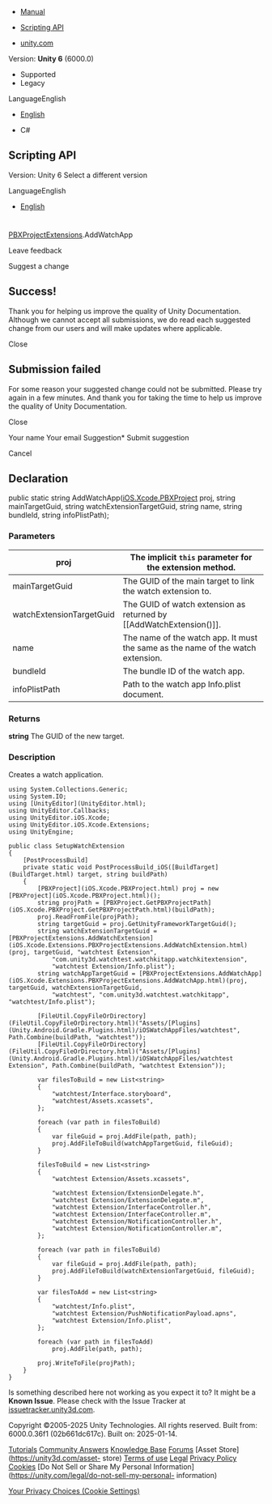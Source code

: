 [ ]()

  * [Manual](../Manual/index.html)
  * [Scripting API](../ScriptReference/index.html)

  * [unity.com](https://unity.com/)

Version: **Unity 6** (6000.0)

  * Supported
  * Legacy

LanguageEnglish

  * [English]()

  * C#

[ ](https://docs.unity3d.com)

## Scripting API

Version: Unity 6 Select a different version

LanguageEnglish

  * [English]()

#
[PBXProjectExtensions](iOS.Xcode.Extensions.PBXProjectExtensions.html).AddWatchApp

Leave feedback

Suggest a change

## Success!

Thank you for helping us improve the quality of Unity Documentation. Although
we cannot accept all submissions, we do read each suggested change from our
users and will make updates where applicable.

Close

## Submission failed

For some reason your suggested change could not be submitted. Please <a>try
again</a> in a few minutes. And thank you for taking the time to help us
improve the quality of Unity Documentation.

Close

Your name Your email Suggestion* Submit suggestion

Cancel

[ ]()

## Declaration

public static string
AddWatchApp([iOS.Xcode.PBXProject](iOS.Xcode.PBXProject.html) proj, string
mainTargetGuid, string watchExtensionTargetGuid, string name, string bundleId,
string infoPlistPath);

### Parameters

proj | The implicit `this` parameter for the extension method.  
---|---  
mainTargetGuid | The GUID of the main target to link the watch extension to.  
watchExtensionTargetGuid | The GUID of watch extension as returned by [[AddWatchExtension()]].  
name | The name of the watch app. It must the same as the name of the watch extension.  
bundleId | The bundle ID of the watch app.  
infoPlistPath | Path to the watch app Info.plist document.  
  
### Returns

**string** The GUID of the new target.

### Description

Creates a watch application.

    
    
    using System.Collections.Generic;
    using System.IO;
    using [UnityEditor](UnityEditor.html);
    using UnityEditor.Callbacks;
    using UnityEditor.iOS.Xcode;
    using UnityEditor.iOS.Xcode.Extensions;
    using UnityEngine;  
      
    public class SetupWatchExtension
    {
        [PostProcessBuild]
        private static void PostProcessBuild_iOS([BuildTarget](BuildTarget.html) target, string buildPath)
        {
            [PBXProject](iOS.Xcode.PBXProject.html) proj = new [PBXProject](iOS.Xcode.PBXProject.html)();
            string projPath = [PBXProject.GetPBXProjectPath](iOS.Xcode.PBXProject.GetPBXProjectPath.html)(buildPath);
            proj.ReadFromFile(projPath);
            string targetGuid = proj.GetUnityFrameworkTargetGuid();
            string watchExtensionTargetGuid = [PBXProjectExtensions.AddWatchExtension](iOS.Xcode.Extensions.PBXProjectExtensions.AddWatchExtension.html)(proj, targetGuid, "watchtest Extension",
                "com.unity3d.watchtest.watchkitapp.watchkitextension",
                "watchtest Extension/Info.plist");
            string watchAppTargetGuid = [PBXProjectExtensions.AddWatchApp](iOS.Xcode.Extensions.PBXProjectExtensions.AddWatchApp.html)(proj, targetGuid, watchExtensionTargetGuid,
                "watchtest", "com.unity3d.watchtest.watchkitapp", "watchtest/Info.plist");  
      
            [FileUtil.CopyFileOrDirectory](FileUtil.CopyFileOrDirectory.html)("Assets/[Plugins](Unity.Android.Gradle.Plugins.html)/iOSWatchAppFiles/watchtest", Path.Combine(buildPath, "watchtest"));
            [FileUtil.CopyFileOrDirectory](FileUtil.CopyFileOrDirectory.html)("Assets/[Plugins](Unity.Android.Gradle.Plugins.html)/iOSWatchAppFiles/watchtest Extension", Path.Combine(buildPath, "watchtest Extension"));  
      
            var filesToBuild = new List<string>
            {
                "watchtest/Interface.storyboard",
                "watchtest/Assets.xcassets",
            };  
      
            foreach (var path in filesToBuild)
            {
                var fileGuid = proj.AddFile(path, path);
                proj.AddFileToBuild(watchAppTargetGuid, fileGuid);
            }  
      
            filesToBuild = new List<string>
            {
                "watchtest Extension/Assets.xcassets",  
      
                "watchtest Extension/ExtensionDelegate.h",
                "watchtest Extension/ExtensionDelegate.m",
                "watchtest Extension/InterfaceController.h",
                "watchtest Extension/InterfaceController.m",
                "watchtest Extension/NotificationController.h",
                "watchtest Extension/NotificationController.m",
            };  
      
            foreach (var path in filesToBuild)
            {
                var fileGuid = proj.AddFile(path, path);
                proj.AddFileToBuild(watchExtensionTargetGuid, fileGuid);
            }  
      
            var filesToAdd = new List<string>
            {
                "watchtest/Info.plist",
                "watchtest Extension/PushNotificationPayload.apns",
                "watchtest Extension/Info.plist",
            };  
      
            foreach (var path in filesToAdd)
                proj.AddFile(path, path);  
      
            proj.WriteToFile(projPath);
        }
    }
    

Is something described here not working as you expect it to? It might be a
**Known Issue**. Please check with the Issue Tracker at
[issuetracker.unity3d.com](https://issuetracker.unity3d.com).

Copyright ©2005-2025 Unity Technologies. All rights reserved. Built from:
6000.0.36f1 (02b661dc617c). Built on: 2025-01-14.

[Tutorials](https://unity3d.com/learn) [Community
Answers](https://answers.unity3d.com) [Knowledge
Base](https://support.unity3d.com/hc/en-us)
[Forums](https://forum.unity3d.com) [Asset Store](https://unity3d.com/asset-
store) [Terms of use](https://docs.unity3d.com/Manual/TermsOfUse.html)
[Legal](https://unity.com/legal) [Privacy
Policy](https://unity.com/legal/privacy-policy)
[Cookies](https://unity.com/legal/cookie-policy) [Do Not Sell or Share My
Personal Information](https://unity.com/legal/do-not-sell-my-personal-
information)

[Your Privacy Choices (Cookie Settings)](javascript:void\(0\);)

